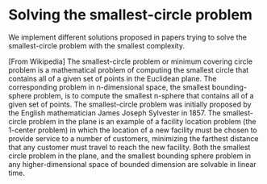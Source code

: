# Solving the smallest-circle problem

We implement different solutions proposed in papers trying to solve the smallest-circle problem with the smallest complexity.


[From Wikipedia]
The smallest-circle problem or minimum covering circle problem is a mathematical problem of computing the smallest circle that contains all of a given set of points in the Euclidean plane. The corresponding problem in n-dimensional space, the smallest bounding-sphere problem, is to compute the smallest n-sphere that contains all of a given set of points. The smallest-circle problem was initially proposed by the English mathematician James Joseph Sylvester in 1857.
The smallest-circle problem in the plane is an example of a facility location problem (the 1-center problem) in which the location of a new facility must be chosen to provide service to a number of customers, minimizing the farthest distance that any customer must travel to reach the new facility. Both the smallest circle problem in the plane, and the smallest bounding sphere problem in any higher-dimensional space of bounded dimension are solvable in linear time.
